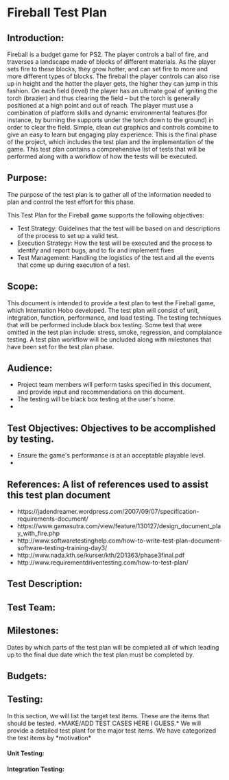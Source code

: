 <h1>Fireball Test Plan</h1>
<p><h2>Introduction:</h2> Fireball is a budget game for PS2. The player controls a ball of fire, and traverses a landscape made of blocks of different materials. As the player sets fire to these blocks, they grow hotter, and can set fire to more and more different types of blocks. The fireball the player controls can also rise up in height and the hotter the player gets, the higher they can jump in this fashion. On each field (level) the player has an ultimate goal of igniting the torch (brazier) and thus clearing the field – but the torch is generally positioned at a high point and out of reach. The player must use a combination of platform skills and dynamic environmental features (for instance, by burning the supports under the torch down to the ground) in order to clear the field. Simple, clean cut graphics and controls combine to give an easy to learn but engaging play experience. This is the final phase of the project, which includes the test plan and the implementation of the game. This test plan contains a comprehensive list of tests that will be performed along with a workflow of how the tests will be executed. </p>
<p><h2>Purpose:</h2> The purpose of the test plan is to gather all of the information needed to plan and control the test effort for this phase.</p>
<p>This Test Plan for the Fireball game supports the following objectives:</p>
    <ul>
        <li>Test Strategy: Guidelines that the test will be based on and descriptions of the process to set up a valid test.</li>
        <li>Execution Strategy: How the test will be executed and the process to identify and report bugs, and to fix and implement fixes</li>
        <li>Test Management: Handling the logistics of the test and all the events that come up during execution of a test.</li>
    </ul>
<p><h2>Scope:</h2> This document is intended to provide a test plan to test the Fireball game, which Internation Hobo developed. The test plan will consist of unit, integration, function, performance, and load testing. The testing techniques that will be performed include black box testing. Some test that were omitted in the test plan include: stress, smoke, regression, and complaiance testing. A test plan workflow will be uncluded along with milestones that have been set for the test plan phase.</p>
<p><h2>Audience: </h2></p>
    <ul>
        <li>Project team members will perform tasks specified in this document, and provide input and recommendations on this document.</li>
        <li>The testing will be black box testing at the user's home.</li>
        <li></li>
    </ul>
<p><h2>Test Objectives: Objectives to be accomplished by testing.</h2></p>
    <ul>
        <li>Ensure the game's performance is at an acceptable playable level.</li>
        <li></li>
    </ul>
<p><h2>References: A list of references used to assist this test plan document</h2></p>
    <ul>
        <li>https://jadendreamer.wordpress.com/2007/09/07/specification-requirements-document/</li>
        <li>https://www.gamasutra.com/view/feature/130127/design_document_play_with_fire.php</li>
        <li>http://www.softwaretestinghelp.com/how-to-write-test-plan-document-software-testing-training-day3/</li>
        <li>http://www.nada.kth.se/kurser/kth/2D1363/phase3final.pdf</li>
        <li>http://www.requirementdriventesting.com/how-to-test-plan/</li>
    </ul>
<p><h2>Test Description:</h2> </p>
<p><h2>Test Team:</h2 ></p>
<p><h2>Milestones:</h2> Dates by which parts of the test plan will be completed all of which leading up to the final due date which the test plan must be completed by.</p>
<p><h2>Budgets:</h2> </p>
<p><h2>Testing:</h2> In this section, we will list the target test items. These are the items that should be tested. *MAKE/ADD TEST CASES HERE I GUESS.* We will provide a detailed test plant for the major test items. We have categorized the test items by *motivation*</p>
<p><h4>Unit Testing: </h4></p>
<p><h4>Integration Testing: </h4></p>

